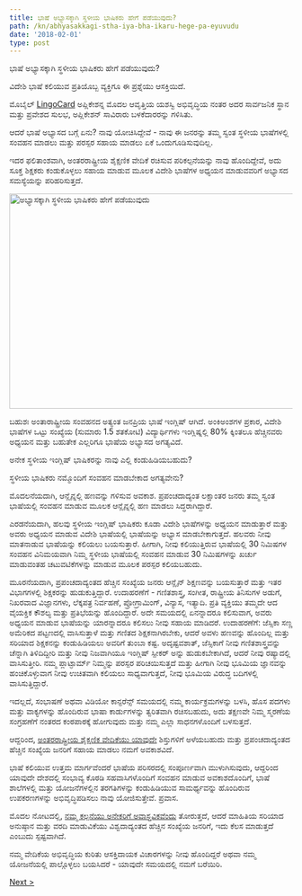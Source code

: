 ```yaml
---
title: ಭಾಷೆ ಅಭ್ಯಾಸಕ್ಕಾಗಿ ಸ್ಥಳೀಯ ಭಾಷಿಕರು ಹೇಗೆ ಪಡೆಯುವುದು?
path: /kn/abhyasakkagi-stha-iya-bha-ikaru-hege-pa-eyuvudu
date: '2018-02-01'
type: post
---
```


ಭಾಷೆ ಅಭ್ಯಾಸಕ್ಕಾಗಿ ಸ್ಥಳೀಯ ಭಾಷಿಕರು ಹೇಗೆ ಪಡೆಯುವುದು?

ವಿದೇಶಿ ಭಾಷೆ ಕಲಿಯುವ ಪ್ರತಿಯೊಬ್ಬ ವ್ಯಕ್ತಿಗೂ ಈ ಪ್ರಶ್ನೆಯು ಆಸಕ್ತಿಯಿದೆ.

ಮೊಬೈಲ್ <a href="https://lingocard.com">LingoCard</a> ಅಪ್ಲಿಕೇಶನ್ನ ಮೊದಲ ಆವೃತ್ತಿಯ ಯಶಸ್ವಿ ಅಭಿವೃದ್ಧಿಯ ನಂತರ ಅದರ ಸಾರ್ವಜನಿಕ ಸ್ಥಾನ ಮತ್ತು ಪ್ರವೇಶದ ಸುಲಭ, ಅಪ್ಲಿಕೇಶನ್ ಸಾವಿರಾರು ಬಳಕೆದಾರರನ್ನು ಗಳಿಸಿತು.

ಆದರೆ ಭಾಷೆ ಅಭ್ಯಾಸದ ಬಗ್ಗೆ ಏನು? ನಾವು ಯೋಚಿಸಿದ್ದೇವೆ - ನಾವು ಈ ಜನರನ್ನು ತಮ್ಮ ಸ್ವಂತ ಸ್ಥಳೀಯ ಭಾಷೆಗಳಲ್ಲಿ ಸಂವಹನ ಮಾಡಲು ಮತ್ತು ಪರಸ್ಪರ ಸಹಾಯ ಮಾಡಲು ಏಕೆ ಒಂದುಗೂಡಿಸುವುದಿಲ್ಲ.

ಇದರ ಫಲಿತಾಂಶವಾಗಿ, ಅಂತರರಾಷ್ಟ್ರೀಯ ಶೈಕ್ಷಣಿಕ ವೇದಿಕೆ ರಚಿಸುವ ಪರಿಕಲ್ಪನೆಯನ್ನು ನಾವು ಹೊಂದಿದ್ದೇವೆ, ಅದು ಸೂಕ್ತ ಶಿಕ್ಷಕರು ಕಂಡುಕೊಳ್ಳಲು ಸಹಾಯ ಮಾಡುವ ಮೂಲಕ ವಿದೇಶಿ ಭಾಷೆಗಳ ಅಧ್ಯಯನ ಮಾಡುವವರಿಗೆ ಅಭ್ಯಾಸದ ಸಮಸ್ಯೆಯನ್ನು ಪರಿಹರಿಸುತ್ತದೆ.

<img class="aligncenter wp-image-78 size-full" src="../images/platform/social-network.jpg" alt="ಅಭ್ಯಾಸಕ್ಕಾಗಿ ಸ್ಥಳೀಯ ಭಾಷಿಕರು ಹೇಗೆ ಪಡೆಯುವುದು" width="628" height="383" />

ಬಹುಶಃ ಅಂತಾರಾಷ್ಟ್ರೀಯ ಸಂವಹನದ ಅತ್ಯಂತ ಜನಪ್ರಿಯ ಭಾಷೆ ಇಂಗ್ಲಿಷ್ ಆಗಿದೆ. ಅಂಕಿಅಂಶಗಳ ಪ್ರಕಾರ, ವಿದೇಶಿ ಭಾಷೆಗಳ ಒಟ್ಟು ಸಂಖ್ಯೆಯ (ಸುಮಾರು 1.5 ಶತಕೋಟಿ) ವಿದ್ಯಾರ್ಥಿಗಳು ಇಂಗ್ಲಿಷ್ನಲ್ಲಿ 80% ಕ್ಕಿಂತಲೂ ಹೆಚ್ಚಿನವರು ಅಧ್ಯಯನ ಮತ್ತು ಬಹುತೇಕ ಎಲ್ಲರಿಗೂ ಭಾಷೆಯ ಅಭ್ಯಾಸದ ಅಗತ್ಯವಿದೆ.

ಅನೇಕ ಸ್ಥಳೀಯ ಇಂಗ್ಲಿಷ್ ಭಾಷಿಕರನ್ನು ನಾವು ಎಲ್ಲಿ ಕಂಡುಹಿಡಿಯಬಹುದು?

ಸ್ಥಳೀಯ ಭಾಷಿಕರು ನಮ್ಮೊಂದಿಗೆ ಸಂವಹನ ಮಾಡಬೇಕಾದ ಅಗತ್ಯವೇನು?

ಮೊದಲನೆಯದಾಗಿ, ಆನ್ಲೈನ್ನಲ್ಲಿ ಹಣವನ್ನು ಗಳಿಸುವ ಅವಕಾಶ. ಪ್ರಪಂಚದಾದ್ಯಂತ ಲಕ್ಷಾಂತರ ಜನರು ತಮ್ಮ ಸ್ವಂತ ಭಾಷೆಯಲ್ಲಿ ಸಂವಹನ ಮಾಡುವ ಮೂಲಕ ಆನ್ಲೈನ್ನಲ್ಲಿ ಹಣ ಮಾಡಲು ಸಿದ್ಧರಾಗಿದ್ದಾರೆ.

ಎರಡನೆಯದಾಗಿ, ಹಲವು ಸ್ಥಳೀಯ ಇಂಗ್ಲಿಷ್ ಭಾಷಿಕರು ಕೂಡಾ ವಿದೇಶಿ ಭಾಷೆಗಳನ್ನು ಅಧ್ಯಯನ ಮಾಡುತ್ತಾರೆ ಮತ್ತು ಅವರು ಅಧ್ಯಯನ ಮಾಡುವ ವಿದೇಶಿ ಭಾಷೆಯಲ್ಲಿ ಭಾಷೆಯನ್ನು ಅಭ್ಯಾಸ ಮಾಡಬೇಕಾಗುತ್ತದೆ. ಹಲವರು ನೀವು ಮಾತನಾಡುವ ಭಾಷೆಯನ್ನು ಕಲಿಯಲು ಬಯಸುತ್ತಾರೆ. ಹೀಗಾಗಿ, ನೀವು ಕಲಿಯುತ್ತಿರುವ ಭಾಷೆಯಲ್ಲಿ 30 ನಿಮಿಷಗಳ ಸಂವಹನ ವಿನಿಮಯವಾಗಿ ನಿಮ್ಮ ಸ್ಥಳೀಯ ಭಾಷೆಯಲ್ಲಿ ಸಂವಹನ ಮಾಡುವ 30 ನಿಮಿಷಗಳನ್ನು ಖರ್ಚು ಮಾಡುವಂತಹ ಚಟುವಟಿಕೆಗಳನ್ನು ಮಾಡುವ ಮೂಲಕ ಪರಸ್ಪರ ಕಲಿಯಬಹುದು.

ಮೂರನೆಯದಾಗಿ, ಪ್ರಪಂಚದಾದ್ಯಂತದ ಹೆಚ್ಚಿನ ಸಂಖ್ಯೆಯ ಜನರು ಆನ್ಲೈನ್ ​​ಶಿಕ್ಷಣವನ್ನು ಬಯಸುತ್ತಾರೆ ಮತ್ತು ಇತರ ವಿಭಾಗಗಳಲ್ಲಿ ಶಿಕ್ಷಕರನ್ನು ಹುಡುಕುತ್ತಿದ್ದಾರೆ. ಉದಾಹರಣೆಗೆ - ಗಣಿತಶಾಸ್ತ್ರ, ಸಂಗೀತ, ರಾಷ್ಟ್ರೀಯ ತಿನಿಸುಗಳ ಅಡುಗೆ, ನಿಖರವಾದ ವಿಜ್ಞಾನಗಳು, ಲೆಕ್ಕಪತ್ರ ನಿರ್ವಹಣೆ, ಪ್ರೋಗ್ರಾಮಿಂಗ್, ವಿನ್ಯಾಸ, ಇತ್ಯಾದಿ. ಪ್ರತಿ ವ್ಯಕ್ತಿಯು ತಮ್ಮದೇ ಆದ ವೈಯಕ್ತಿಕ ಕೌಶಲ್ಯ ಮತ್ತು ಪ್ರತಿಭೆಯನ್ನು ಹೊಂದಿದ್ದಾರೆ. ಅದೇ ಸಮಯದಲ್ಲಿ ಏನನ್ನಾದರೂ ಕಲಿಸುವಾಗ, ಅವರು ಅಧ್ಯಯನ ಮಾಡುವ ಭಾಷೆಯನ್ನು ಯಾರನ್ನಾದರೂ ಕಲಿಸಲು ನೀವು ಸಹಾಯ ಮಾಡಿದರೆ. ಉದಾಹರಣೆಗೆ: ಜೆಸ್ಸಿಕಾ ಸಣ್ಣ ಅಮೆರಿಕದ ಪಟ್ಟಣದಲ್ಲಿ ವಾಸಿಸುತ್ತಾಳೆ ಮತ್ತು ಗಣಿತದ ಶಿಕ್ಷಕನಾಗಿರಬೇಕು, ಆದರೆ ಅವಳು ಹಣವನ್ನು ಹೊಂದಿಲ್ಲ ಮತ್ತು ಸರಿಯಾದ ಶಿಕ್ಷಕನನ್ನು ಕಂಡುಹಿಡಿಯಲು ಅವರಿಗೆ ತುಂಬಾ ಕಷ್ಟ. ಅದೃಷ್ಟವಶಾತ್, ಜೆಸ್ಸಿಕಾಗೆ ನೀವು ಗಣಿತಶಾಸ್ತ್ರವನ್ನು ಚೆನ್ನಾಗಿ ತಿಳಿದಿದ್ದೀರಿ ಮತ್ತು ನೀವು ನಿಜವಾಗಿಯೂ ಇಂಗ್ಲಿಷ್ ಸ್ಪೀಕರ್ ಅನ್ನು ಹುಡುಕಬೇಕಾಗಿದೆ, ಆದರೆ ನೀವು ರಷ್ಯಾದಲ್ಲಿ ವಾಸಿಸುತ್ತೀರಿ. ನಮ್ಮ ಪ್ಲಾಟ್ಫಾರ್ಮ್ ನಿಮ್ಮನ್ನು ಪರಸ್ಪರ ಪರಿಚಯಿಸುತ್ತದೆ ಮತ್ತು ಹೀಗಾಗಿ ನೀವು ಭೂಮಿಯ ಜ್ಞಾನವನ್ನು ಹಂಚಿಕೊಳ್ಳುವಾಗ ನೀವು ಉಚಿತವಾಗಿ ಕಲಿಯಲು ಸಾಧ್ಯವಾಗುತ್ತದೆ, ನೀವು ಭೂಮಿಯ ವಿರುದ್ಧ ಬದಿಗಳಲ್ಲಿ ವಾಸಿಸುತ್ತಿದ್ದಾರೆ.

ಇದಲ್ಲದೆ, ಸಂಭಾಷಣೆ ಅಥವಾ ವಿಡಿಯೋ ಕಾನ್ಫರೆನ್ಸ್ ಸಮಯದಲ್ಲಿ ನಮ್ಮ ಕಾರ್ಯಕ್ರಮಗಳನ್ನು ಬಳಸಿ, ಹೊಸ ಪದಗಳು ಮತ್ತು ವಾಕ್ಯಗಳನ್ನು ಹೊಂದಿರುವ ಭಾಷಾ ಕಾರ್ಡುಗಳನ್ನು ತ್ವರಿತವಾಗಿ ರಚಿಸಬಹುದು, ಅದು ತಕ್ಷಣವೇ ನಿಮ್ಮ ಸ್ಮರಣೆಯ ಸಂಗ್ರಹಣೆಗೆ ನಂತರದ ಕಂಠಪಾಠಕ್ಕೆ ಹೋಗುವುದು ಮತ್ತು ನಮ್ಮ ಎಲ್ಲಾ ಸಾಧನಗಳೊಂದಿಗೆ ಬಳಸುತ್ತದೆ.

ಆದ್ದರಿಂದ, <a href="https://lingocard.com">ಅಂತರರಾಷ್ಟ್ರೀಯ ಶೈಕ್ಷಣಿಕ ವೇದಿಕೆಯು ಯಾವುದೇ</a> ಶಿಸ್ತುಗಳಿಗೆ ಅಳೆಯಬಹುದು ಮತ್ತು ಪ್ರಪಂಚದಾದ್ಯಂತದ ಹೆಚ್ಚಿನ ಸಂಖ್ಯೆಯ ಜನರಿಗೆ ಸಹಾಯ ಮಾಡಲು ನಮಗೆ ಅವಕಾಶವಿದೆ.

ಭಾಷೆ ಕಲಿಯುವ ಉತ್ತಮ ಮಾರ್ಗವೆಂದರೆ ಭಾಷೆಯ ಪರಿಸರದಲ್ಲಿ ಸಂಪೂರ್ಣವಾಗಿ ಮುಳುಗಿಸುವುದು, ಆದ್ದರಿಂದ ಯಾವುದೇ ದೇಶದಲ್ಲಿ ಸಂಭಾವ್ಯ ಕೊಠಡಿ ಸಹವಾಸಿಗಳೊಂದಿಗೆ ಸಂವಹನ ಮಾಡುವ ಅವಕಾಶದೊಂದಿಗೆ, ಭಾಷೆ ಶಾಲೆಗಳಲ್ಲಿ ಮತ್ತು ಯೋಜನೆಗಳಲ್ಲಿನ ತರಗತಿಗಳನ್ನು ಕಂಡುಹಿಡಿಯುವ ಸಾಮರ್ಥ್ಯವನ್ನು ಹೊಂದಿರುವ ಉಪಕರಣಗಳನ್ನು ಅಭಿವೃದ್ಧಿಪಡಿಸಲು ನಾವು ಯೋಜಿಸುತ್ತೇವೆ. ಪ್ರವಾಸ.

ಮೊದಲ ನೋಟದಲ್ಲಿ, <a href="/kn/?lang=kn">ನಮ್ಮ ಕಲ್ಪನೆಯು ಅನೇಕರಿಗೆ ಅವಾಸ್ತವಿಕವೆಂದು</a> ತೋರುತ್ತದೆ, ಆದರೆ ಮಾಹಿತಿಯ ಸರಿಯಾದ ಅನುಷ್ಠಾನ ಮತ್ತು ವರದಿ ಮಾಡುವಿಕೆಯು ವಿಶ್ವದಾದ್ಯಂತದ ಹೆಚ್ಚಿನ ಸಂಖ್ಯೆಯ ಜನರಿಗೆ, ಇದು ಕೆಲಸ ಮಾಡುತ್ತದೆ ಎಂಬುದು ಸ್ಪಷ್ಟವಾಗಿದೆ.

ನಮ್ಮ ವೇದಿಕೆಯ ಅಭಿವೃದ್ಧಿಯ ಕುರಿತು ಆಸಕ್ತಿದಾಯಕ ವಿಚಾರಗಳನ್ನು ನೀವು ಹೊಂದಿದ್ದರೆ ಅಥವಾ ನಮ್ಮ ಯೋಜನೆಯಲ್ಲಿ ಪಾಲ್ಗೊಳ್ಳಲು ಬಯಸಿದರೆ - ಯಾವುದೇ ಸಮಯದಲ್ಲಿ ನಮಗೆ ಬರೆಯಿರಿ.

<a href="/kn/inglis-annu-vegavagi-kaliyuvudu-hege">Next ></a>